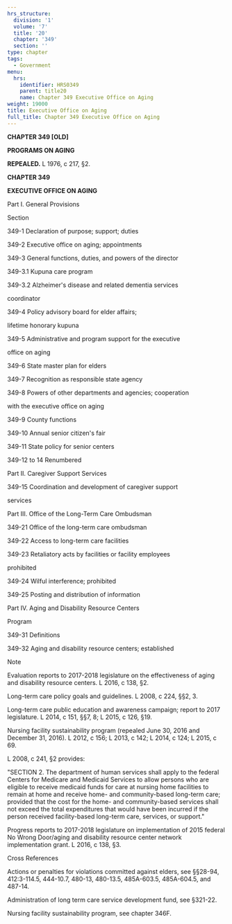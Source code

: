 ```yaml
---
hrs_structure:
  division: '1'
  volume: '7'
  title: '20'
  chapter: '349'
  section: ''
type: chapter
tags:
  - Government
menu:
  hrs:
    identifier: HRS0349
    parent: title20
    name: Chapter 349 Executive Office on Aging
weight: 19000
title: Executive Office on Aging
full_title: Chapter 349 Executive Office on Aging
---
```

**CHAPTER 349 [OLD]**

**PROGRAMS ON AGING**

**REPEALED.** L 1976, c 217, §2.

**CHAPTER 349**

**EXECUTIVE OFFICE ON AGING**

Part I. General Provisions

Section

349-1 Declaration of purpose; support; duties

349-2 Executive office on aging; appointments

349-3 General functions, duties, and powers of the director

349-3.1 Kupuna care program

349-3.2 Alzheimer's disease and related dementia services

coordinator

349-4 Policy advisory board for elder affairs;

lifetime honorary kupuna

349-5 Administrative and program support for the executive

office on aging

349-6 State master plan for elders

349-7 Recognition as responsible state agency

349-8 Powers of other departments and agencies; cooperation

with the executive office on aging

349-9 County functions

349-10 Annual senior citizen's fair

349-11 State policy for senior centers

349-12 to 14 Renumbered

Part II. Caregiver Support Services

349-15 Coordination and development of caregiver support

services

Part III. Office of the Long-Term Care Ombudsman

349-21 Office of the long-term care ombudsman

349-22 Access to long-term care facilities

349-23 Retaliatory acts by facilities or facility employees

prohibited

349-24 Wilful interference; prohibited

349-25 Posting and distribution of information

Part IV. Aging and Disability Resource Centers

Program

349-31 Definitions

349-32 Aging and disability resource centers; established

Note

Evaluation reports to 2017-2018 legislature on the effectiveness of aging and disability resource centers. L 2016, c 138, §2.

Long-term care policy goals and guidelines. L 2008, c 224, §§2, 3.

Long-term care public education and awareness campaign; report to 2017 legislature. L 2014, c 151, §§7, 8; L 2015, c 126, §19.

Nursing facility sustainability program (repealed June 30, 2016 and December 31, 2016). L 2012, c 156; L 2013, c 142; L 2014, c 124; L 2015, c 69.

L 2008, c 241, §2 provides:

"SECTION 2\. The department of human services shall apply to the federal Centers for Medicare and Medicaid Services to allow persons who are eligible to receive medicaid funds for care at nursing home facilities to remain at home and receive home- and community-based long-term care; provided that the cost for the home- and community-based services shall not exceed the total expenditures that would have been incurred if the person received facility-based long-term care, services, or support."

Progress reports to 2017-2018 legislature on implementation of 2015 federal No Wrong Door/aging and disability resource center network implementation grant. L 2016, c 138, §3.

Cross References

Actions or penalties for violations committed against elders, see §§28-94, 412:3-114.5, 444-10.7, 480-13, 480-13.5, 485A-603.5, 485A-604.5, and 487-14.

Administration of long term care service development fund, see §321-22.

Nursing facility sustainability program, see chapter 346F.
